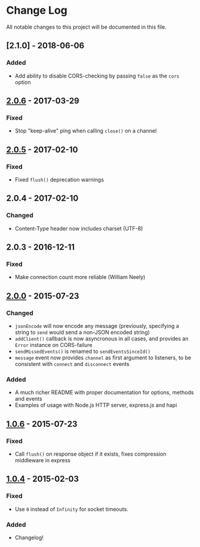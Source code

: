 # Change Log
All notable changes to this project will be documented in this file.

## [2.1.0] - 2018-06-06
### Added
- Add ability to disable CORS-checking by passing `false` as the `cors` option

## [2.0.6] - 2017-03-29
### Fixed
- Stop "keep-alive" ping when calling `close()` on a channel

## [2.0.5] - 2017-02-10
### Fixed
- Fixed `flush()` deprecation warnings

## 2.0.4 - 2017-02-10
### Changed
- Content-Type header now includes charset (UTF-8)

## 2.0.3 - 2016-12-11
### Fixed
- Make connection count more reliable (William Neely)

## [2.0.0] - 2015-07-23
### Changed
- `jsonEncode` will now encode any message (previously, specifying a string to `send` would send a non-JSON encoded string)
- `addClient()` callback is now asyncronous in all cases, and provides an `Error` instance on CORS-failure
- `sendMissedEvents()` is renamed to `sendEventsSinceId()`
- `message` event now provides `channel` as first argument to listeners, to be consistent with `connect` and `disconnect` events

### Added
- A much richer README with proper documentation for options, methods and events
- Examples of usage with Node.js HTTP server, express.js and hapi

## [1.0.6] - 2015-07-23
### Fixed
- Call `flush()` on response object if it exists, fixes compression middleware in express

## [1.0.4] - 2015-02-03
### Fixed
- Use `0` instead of `Infinity` for socket timeouts.

### Added
- Changelog!

[2.0.6]: https://github.com/rexxars/sse-channel/compare/v2.0.5...v2.0.6
[2.0.5]: https://github.com/rexxars/sse-channel/compare/v2.0.4...v2.0.5
[2.0.0]: https://github.com/rexxars/sse-channel/compare/1.0.6...2.0.0
[1.0.6]: https://github.com/rexxars/sse-channel/compare/1.0.4...1.0.6
[1.0.4]: https://github.com/rexxars/sse-channel/compare/1.0.3...1.0.4

